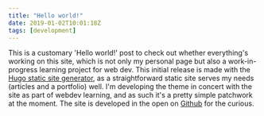 ```yaml
---
title: "Hello world!"
date: 2019-01-02T10:01:18Z
tags: [development]
---
```


This is a customary 'Hello world!' post to check out whether everything's working on this site, which is not only my personal page but also a work-in-progress learning project for web dev.
This initial release is made with the [Hugo static site generator](https://gohugo.io/), as a straightforward static site serves my needs (articles and a portfolio) well. I'm developing the theme in concert with the site as part of webdev learning, and as such it's a pretty simple patchwork at the moment.
The site is developed in the open on [Github](https://github.com/ckanchan/site) for the curious.